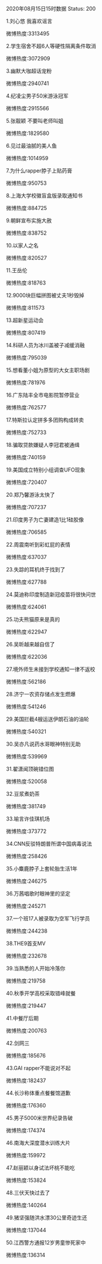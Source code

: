2020年08月15日15时数据
Status: 200

1.刘心悠 我喜欢谣言

微博热度:3313495

2.学生宿舍不超6人等硬性隔离条件取消

微博热度:3072909

3.幽默大咖超话宠粉

微博热度:2940741

4.纪凌尘男子50米游泳冠军

微博热度:2915566

5.张靓颖 不要叫老师叫姐

微博热度:1829580

6.见过最油腻的美人鱼

微博热度:1014959

7.为什么rapper脖子上贴药膏

微博热度:950753

8.上海大学校徽盲盒版录取通知书

微博热度:884725

9.朝鲜宣布实施大赦

微博热度:838752

10.以家人之名

微博热度:820527

11.王岳伦

微博热度:818763

12.9000块巨幅拼图被丈夫1秒毁掉

微博热度:811573

13.超新星运动会

微博热度:807419

14.科研人员为冰川盖被子减缓消融

微博热度:795039

15.想看董小姐为原型的大女主职场剧

微博热度:781976

16.广东陆丰全市电影院暂停营业

微博热度:762577

17.特斯拉认定拼多多团购构成转卖

微博热度:752733

18.骗取贷款嫌疑人李冠君被通缉

微博热度:740159

19.美国成立特别小组调查UFO现象

微博热度:720407

20.郑乃馨游泳太快了

微博热度:707237

21.印度男子为亡妻建造1比1硅胶像

微博热度:706585

22.周震南听到彩虹屁的表情

微博热度:637037

23.失踪的耳机终于找到了

微博热度:627788

24.莫迪称印度制造新冠疫苗将很快问世

微博热度:624061

25.功夫熊猫原来是真的

微博热度:622947

26.吴昕越来越自信了

微博热度:622036

27.境外师生未接到学校通知一律不返校

微博热度:562186

28.济宁一农资存储点发生燃爆

微博热度:541246

29.美国拦截4艘运送伊朗石油的油轮

微博热度:540321

30.吴亦凡说药水哥眼神特别无助

微博热度:539969

31.翟潇闻顶碗错位图

微博热度:520058

32.豆浆煮奶茶

微博热度:381749

33.喻言许佳琪机场

微博热度:373772

34.CNN反驳特朗普所谓中国病毒说法

微博热度:258426

35.小麋鹿脖子上套轮胎生活1年

微博热度:246275

36.万茜唱歌时眼神里的坚定

微博热度:245271

37.一个班17人被录取为空军飞行学员

微博热度:244238

38.THE9首支MV

微博热度:232678

39.当熟悉的人开始冷落你

微博热度:219758

40.秋季开学高校采取错峰就餐

微博热度:219447

41.中餐厅后期

微博热度:200763

42.剑网三

微博热度:185676

43.GAI rapper不能说对不起

微博热度:182437

44.长沙称体重点餐餐馆道歉

微博热度:176360

45.男子5000米世界纪录告破

微博热度:174374

46.南海大深度潜水训练大片

微博热度:159972

47.赵丽颖以身试法坏桃不能吃

微博热度:153824

48.三伏天快过去了

微博热度:140264

49.猪坚强随洪水漂30公里奇迹生还

微博热度:137044

50.江西警方通报12岁男童惨死家中

微博热度:136314

